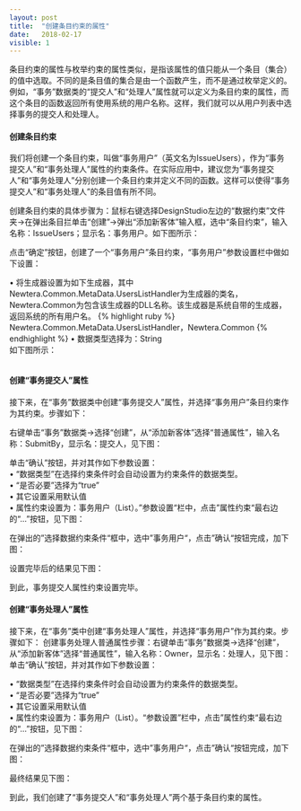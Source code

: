 ```yaml
---
layout: post
title:  "创建条目约束的属性"
date:   2018-02-17
visible: 1
---
```


条目约束的属性与枚举约束的属性类似，是指该属性的值只能从一个条目（集合）的值中选取。不同的是条目值的集合是由一个函数产生，而不是通过枚举定义的。例如，“事务”数据类的“提交人”和“处理人”属性就可以定义为条目约束的属性，而这个条目的函数返回所有使用系统的用户名称。这样，我们就可以从用户列表中选择事务的提交人和处理人。

#### 创建条目约束

我们将创建一个条目约束，叫做“事务用户”（英文名为IssueUsers），作为“事务提交人”和“事务处理人”属性的约束条件。在实际应用中，建议您为“事务提交人”和“事务处理人”分别创建一个条目约束并定义不同的函数。这样可以使得“事务提交人”和“事务处理人”的条目值有所不同。

创建条目约束的具体步骤为：鼠标右键选择DesignStudio左边的“数据约束”文件夹→在弹出条目拦单击“创建”→弹出“添加新客体”输入框，选中“条目约束”，输入名称：IssueUsers；显示名：事务用户。如下图所示：

<img src="{{'/assets/img/2018-2-17 创建事务用户条目约束1.png' | prepend: site.baseurl }}" alt=""><br>
点击“确定”按钮，创建了一个“事务用户”条目约束，“事务用户”参数设置栏中做如下设置：

•	将生成器设置为如下生成器，其中Newtera.Common.MetaData.UsersListHandler为生成器的类名，Newtera.Common为包含该生成器的DLL名称。该生成器是系统自带的生成器，返回系统的所有用户名。
{% highlight ruby %}
Newtera.Common.MetaData.UsersListHandler，Newtera.Common
{% endhighlight %}
•	数据类型选择为：String<br>
如下图所示：

<img src="{{'/assets/img/2018-2-17 创建事务用户条目约束2.png' | prepend: site.baseurl }}" alt=""><br>

#### 创建“事务提交人”属性

接下来，在“事务”数据类中创建“事务提交人”属性，并选择“事务用户”条目约束作为其约束。步骤如下：

右键单击“事务”数据类→选择“创建”，从“添加新客体”选择“普通属性”，输入名称：SubmitBy，显示名：提交人，见下图：

<img src="{{'/assets/img/2018-2-17 创建事务提交人条属性1.png' | prepend: site.baseurl }}" alt=""><br>
单击“确认”按钮，并对其作如下参数设置：<br>
•	“数据类型”在选择约束条件时会自动设置为约束条件的数据类型。<br>
•	“是否必要”选择为“true”<br>
•	其它设置采用默认值<br>
•	属性约束设置为：事务用户（List）。”参数设置“栏中，点击”属性约束“最右边的“...”按钮，见下图：

<img src="{{'/assets/img/2018-2-17 创建事务提交人属性约束1.png' | prepend: site.baseurl }}" alt=""><br>
在弹出的”选择数据约束条件“框中，选中”事务用户“，点击”确认“按钮完成，加下图：

<img src="{{'/assets/img/2018-2-17 创建事务提交人属性约束2.png' | prepend: site.baseurl }}" alt=""><br>
设置完毕后的结果见下图：

<img src="{{'/assets/img/2018-2-17 创建事务提交人属性约束3.png' | prepend: site.baseurl }}" alt=""><br>
到此，事务提交人属性约束设置完毕。

#### 创建“事务处理人”属性

接下来，在“事务”类中创建“事务处理人”属性，并选择“事务用户”作为其约束。步骤如下：
创建事务处理人普通属性步骤：右键单击“事务”数据类→选择“创建”，从“添加新客体”选择“普通属性”，输入名称：Owner，显示名：处理人，见下图：
<img src="{{'/assets/img/2018-2-17 创建事务处理人条属性1.png' | prepend: site.baseurl }}" alt=""><br>
单击“确认”按钮，并对其作如下参数设置：<br>

•	“数据类型”在选择约束条件时会自动设置为约束条件的数据类型。<br>
•	“是否必要”选择为“true”<br>
•	其它设置采用默认值<br>
•	属性约束设置为：事务用户（List）。“参数设置”栏中，点击”属性约束“最右边的“...”按钮，见下图：

<img src="{{'/assets/img/2018-2-17 创建事务处理人属性约束1.png' | prepend: site.baseurl }}" alt=""><br>
在弹出的”选择数据约束条件“框中，选中”事务用户“，点击”确认“按钮完成，加下图：<br>

<img src="{{'/assets/img/2018-2-17 创建事务提交人属性约束2.png' | prepend: site.baseurl }}" alt=""><br>
最终结果见下图：

<img src="{{'/assets/img/2018-2-17 创建事务处理人属性约束3.png' | prepend: site.baseurl }}" alt=""><br>
到此，我们创建了“事务提交人”和“事务处理人”两个基于条目约束的属性。


